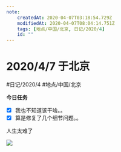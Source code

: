 ```yaml
---
note:
    createdAt: 2020-04-07T03:18:54.729Z
    modifiedAt: 2020-04-07T08:04:14.751Z
    tags: [地点/中国/北京, 日记/2020/4]
    id: ""
---
```

# 2020/4/7 于北京
#日记/2020/4 #地点/中国/北京 

**今日任务**
- [x] 我也不知道该干啥。。
- [x] 算是修复了几个细节问题。。

<!-- @timer "date":"Tue Apr 07 2020 16:01:12 GMT+0800 (China Standard Time)" -->
人生太难了

![](https://www.gexing.me/uploads/allimg/161014/6-161014161S4Z8.jpg)


